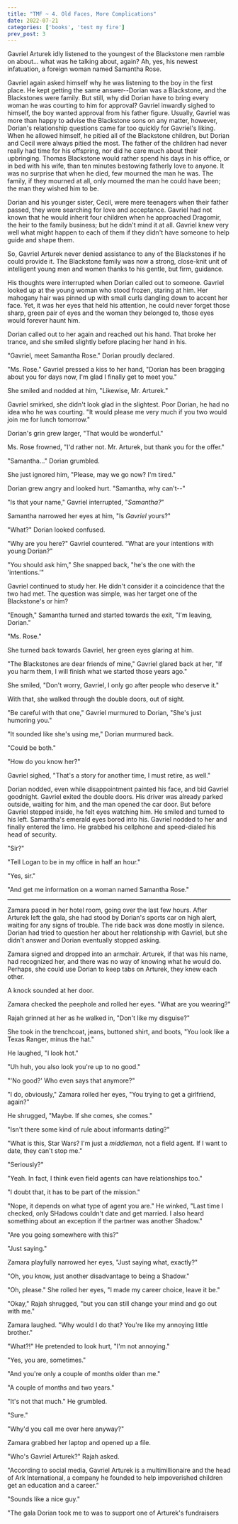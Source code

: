 ```yaml
---
title: "TMF ~ 4. Old Faces, More Complications"
date: 2022-07-21
categories: ['books', 'test my fire']
prev_post: 3
---
```

Gavriel Arturek idly listened to the youngest of the Blackstone men ramble on about... what was he talking about, again? Ah, yes, his newest infatuation, a foreign woman named Samantha Rose.

Gavriel again asked himself why he was listening to the boy in the first place. He kept getting the same answer--Dorian was a Blackstone, and the Blackstones were family. But still, why did Dorian have to bring every woman he was courting to him for approval? Gavriel inwardly sighed to himself, the boy wanted approval from his father figure. Usually, Gavriel was more than happy to advise the Blackstone sons on any matter, however, Dorian's relationship questions came far too quickly for Gavriel's liking. When he allowed himself, he pitied all of the Blackstone children, but Dorian and Cecil were always pitied the most. The father of the children had never really had time for his offspring, nor did he care much about their upbringing. Thomas Blackstone would rather spend his days in his office, or in bed with his wife, than ten minutes bestowing fatherly love to anyone. It was no surprise that when he died, few mourned the man he was. The family, if they mourned at all, only mourned the man he could have been; the man they wished him to be.

Dorian and his younger sister, Cecil, were mere teenagers when their father passed, they were searching for love and acceptance. Gavriel had not known that he would inherit four children when he approached Dragomir, the heir to the family business; but he didn't mind it at all. Gavriel knew very well what might happen to each of them if they didn't have someone to help guide and shape them.

So, Gavriel Arturek never denied assistance to any of the Blackstones if he could provide it. The Blackstone family was now a strong, close-knit unit of intelligent young men and women thanks to his gentle, but firm, guidance.

His thoughts were interrupted when Dorian called out to someone. Gavriel looked up at the young woman who stood frozen, staring at him. Her mahogany hair was pinned up with small curls dangling down to accent her face. Yet, it was her eyes that held his attention, he could never forget those sharp, green pair of eyes and the woman they belonged to, those eyes would forever haunt him.

Dorian called out to her again and reached out his hand. That broke her trance, and she smiled slightly before placing her hand in his.

"Gavriel, meet Samantha Rose." Dorian proudly declared.

"Ms. Rose." Gavriel pressed a kiss to her hand, "Dorian has been bragging about you for days now, I'm glad I finally get to meet you."

She smiled and nodded at him, "Likewise, Mr. Arturek."

Gavriel smirked, she didn't look glad in the slightest. Poor Dorian, he had no idea who he was courting. "It would please me very much if you two would join me for lunch tomorrow."

Dorian's grin grew larger, "That would be wonderful."

Ms. Rose frowned, "I'd rather not. Mr. Arturek, but thank you for the offer."

"Samantha..." Dorian grumbled.

She just ignored him, "Please, may we go now? I'm tired."

Dorian grew angry and looked hurt. "Samantha, why can't--"

"Is that your name," Gavriel interrupted, "*Samantha?*"

Samantha narrowed her eyes at him, "Is *Gavriel* yours?"

"What?" Dorian looked confused.

"Why are you here?" Gavriel countered. "What are your intentions with young Dorian?"

"You should ask him," She snapped back, "he's the one with the 'intentions.'"

Gavriel continued to study her. He didn't consider it a coincidence that the two had met. The question was simple, was her target one of the Blackstone's or him?

"Enough," Samantha turned and started towards the exit, "I'm leaving, Dorian."

"Ms. Rose."

She turned back towards Gavriel, her green eyes glaring at him.

"The Blackstones are dear friends of mine," Gavriel glared back at her, "If you harm them, I will finish what we started those years ago."

She smiled, "Don't worry, Gavriel, I only go after people who deserve it."

With that, she walked through the double doors, out of sight.

"Be careful with that one," Gavriel murmured to Dorian, "She's just humoring you."

"It sounded like she's using me," Dorian murmured back.

"Could be both."

"How do you know her?"

Gavriel sighed, "That's a story for another time, I must retire, as well."

Dorian nodded, even while disappointment painted his face, and bid Gavriel goodnight. Gavriel exited the double doors. His driver was already parked outside, waiting for him, and the man opened the car door. But before Gavriel stepped inside, he felt eyes watching him. He smiled and turned to his left. Samantha's emerald eyes bored into his. Gavriel nodded to her and finally entered the limo. He grabbed his cellphone and speed-dialed his head of security.

"Sir?"

"Tell Logan to be in my office in half an hour."

"Yes, sir."

"And get me information on a woman named Samantha Rose."

---

Zamara paced in her hotel room, going over the last few hours. After Arturek left the gala, she had stood by Dorian's sports car on high alert, waiting for any signs of trouble. The ride back was done mostly in silence. Dorian had tried to question her about her relationship with Gavriel, but she didn't answer and Dorian eventually stopped asking.

Zamara signed and dropped into an armchair. Arturek, if that was his name, had recognized her, and there was no way of knowing what he would do. Perhaps, she could use Dorian to keep tabs on Arturek, they knew each other.

A knock sounded at her door.

Zamara checked the peephole and rolled her eyes. "What are you wearing?"

Rajah grinned at her as he walked in, "Don't like my disguise?"

She took in the trenchcoat, jeans, buttoned shirt, and boots, "You look like a Texas Ranger, minus the hat."

He laughed, "I look hot."

"Uh huh, you also look you're up to no good."

"'No good?' Who even says that anymore?"

"I do, obviously," Zamara rolled her eyes, "You trying to get a girlfriend, again?"

He shrugged, "Maybe. If she comes, she comes."

"Isn't there some kind of rule about informants dating?"

"What is this, Star Wars? I'm just a *middleman,* not a field agent. If I want to date, they can't stop me."

"Seriously?"

"Yeah. In fact, I think even field agents can have relationships too."

"I doubt that, it has to be part of the mission."

"Nope, it depends on what type of agent you are." He winked, "Last time I checked, only SHadows couldn't date and get married. I also heard something about an exception if the partner was another Shadow."

"Are you going somewhere with this?"

"Just saying."

Zamara playfully narrowed her eyes, "Just saying what, exactly?"

"Oh, you know, just another disadvantage to being a Shadow."

"Oh, please." She rolled her eyes, "I made my career choice, leave it be."

"Okay," Rajah shrugged, "but you can still change your mind and go out with me."

Zamara laughed. "Why would I do that? You're like my annoying little brother."

"What?!" He pretended to look hurt, "I'm not annoying."

"Yes, you are, sometimes."

"And you're only a couple of months older than me."

"A couple of months and two years."

"It's not that much." He grumbled.

"Sure."

"Why'd you call me over here anyway?"

Zamara grabbed her laptop and opened up a file.

"Who's Gavriel Arturek?" Rajah asked.

"According to social media, Gavriel Arturek is a multimillionaire and the head of Ark International, a company he founded to help impoverished children get an education and a career."

"Sounds like a nice guy."

"The gala Dorian took me to was to support one of Arturek's fundraisers
